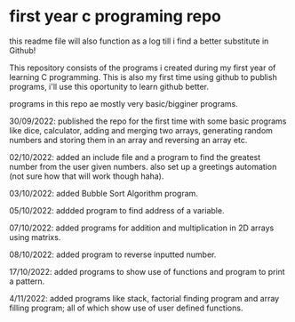 # first year c programing repo

this readme file will also function as a log till i find a better substitute in Github!

 This repository consists of the programs i created during my first year of learning C programming.
 This is also my first time using github to publish programs, i'll use this oportunity to learn github better.

 programs in this repo ae mostly very basic/bigginer programs.

 30/09/2022: published the repo for the first time with some basic programs like dice, calculator, adding and merging two arrays, generating random numbers and storing them in an array and reversing an array etc.
 
 02/10/2022: added an include file and a program to find the greatest number from the user given numbers. also set up a greetings automation (not sure how that will work though haha).

03/10/2022: added Bubble Sort Algorithm program.

05/10/2022: addded program to find address of a variable.

07/10/2022: added programs for addition and multiplication in 2D arrays using matrixs.

08/10/2022: added program to reverse inputted number.

17/10/2022: added programs to show use of functions and program to print a pattern.

4/11/2022: added programs like stack, factorial finding program and array filling program; all of which show use of user defined functions.
